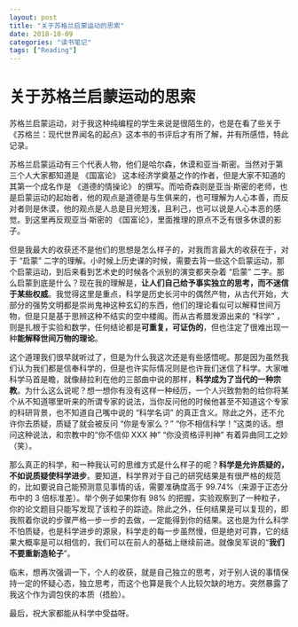 ```yaml
---
layout: post
title: "关于苏格兰启蒙运动的思索"
date: 2018-10-09
categories: "读书笔记"
tags: ["Reading"]
---
```


# 关于苏格兰启蒙运动的思索
苏格兰启蒙运动，对于我这种纯编程的学生来说是很陌生的，也是在看了些关于《苏格兰：现代世界闻名的起点》这本书的书评后才有所了解，并有所感悟，特此记录。
<!--more-->

苏格兰启蒙运动有三个代表人物，他们是哈尔森，休谟和亚当·斯密。当然对于第三个人大家都知道是 《国富论》 这本经济学奠基之作的作者，但是大家不知道的其第一个成名作是 《道德的情操论》 的撰写。而哈奇森则是亚当·斯密的老师，也是启蒙运动的起始者，他的观点是道德是与生俱来的，也可理解为人心本善，而反对者则是休谟，他的观点是人总是目光短浅，且利己，也可以说是人心本恶的感觉。到这里再反观亚当·斯密的 《国富论》，里面推理的原点不乏有很多休谟的影子。

但是我最大的收获还不是他们的思想是怎么样子的，对我而言最大的收获在于，对于 “启蒙” 二字的理解。小时候上历史课的时候，需要去背一些这个启蒙运动，那个启蒙运动，到后来看到艺术史的时候各个派别的演变都夹杂着 “启蒙” 二字。那么启蒙到底是什么？现在我的理解是，**让人们自己给予事实独立的思考，而不迷信于某些权威**。我觉得这里是重点，科学是历史长河中的偶然产物，从古代开始，大部分的强势文明都是崇尚鬼神这种玄幻的东西，他们的理论看似可以解释世间万物，但是只是基于思辨这种不结实的空中楼阁。而从古希腊发源出来的 “科学” ，则是扎根于实验和数学，任何结论都是**可重复，可证伪的**，但也注定了很难出现一种**能解释世间万物的理论**。

这个道理我们很早就听过了，但是为什么我这次还是有些感悟呢。那是因为虽然我们认为我们都是信奉科学的，但是也许实际情况则是也许我们迷信了科学。大家唯科学马首是瞻，就像赫拉利在他的三部曲中说的那样，**科学成为了当代的一种宗教**。为什么这么说呢？想一想你有没有这样一种经历，一个人兴致勃勃的给你将某个从不知道哪里听来的所谓专家的说法，当你反问他的时候他甚至不知道这个专家的科研背景，也不知道自己嘴中说的 “科学名词” 的真正含义。除此之外，还不允许你去质疑，质疑了就会被反问 “你是专家么？” “你不相信科学！”这类的话。想问这种说法，和宗教中的“你不信仰 XXX 神” “你没资格评判神” 有着异曲同工之妙（笑）。

那么真正的科学，和一种我认可的思维方式是什么样子的呢？**科学是允许质疑的，不如说质疑使科学进步**。要知道，科学界对于自己的研究结果是有很严格的规范的，比如要说自己能预测意见事情的话，需要准确度高于 99.74%（来源于正态分布中的 3 倍标准差）。举个例子如果你有 98% 的把握，实验观察到了一种粒子，你的论文题目只能写发现了该粒子的踪迹。除此之外，任何结果是可以复现的，即我照着你说的步骤严格一步一步的去做，一定能得到你的结果。这也是为什么科学不怕质疑，也是科学进步的源泉，科学走的每一步虽然慢，但是绝对可靠，它的结果大概率是可以相信的，我们可以在前人的基础上继续前进。就像吴军说的“**我们不要重新造轮子**”。

临末，想再次强调一下，个人的收获，就是自己独立的思考，对于别人说的事情保持一定的怀疑心态，独立思考，而这个也算是我个人比较欠缺的地方。突然暴露了我这个作为调包侠的本质（捂脸）。

最后，祝大家都能从科学中受益呀。
